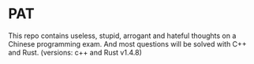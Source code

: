 # PAT

This repo contains useless, stupid, arrogant and hateful thoughts on a Chinese programming exam.
And most questions will be solved with C++ and Rust.
(versions: c++ and Rust v1.4.8)

